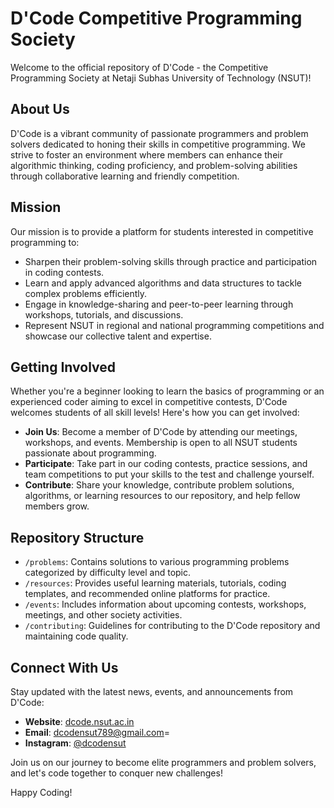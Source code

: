 # D'Code Competitive Programming Society

Welcome to the official repository of D'Code - the Competitive Programming Society at Netaji Subhas University of Technology (NSUT)!

## About Us

D'Code is a vibrant community of passionate programmers and problem solvers dedicated to honing their skills in competitive programming. We strive to foster an environment where members can enhance their algorithmic thinking, coding proficiency, and problem-solving abilities through collaborative learning and friendly competition.

## Mission

Our mission is to provide a platform for students interested in competitive programming to:

- Sharpen their problem-solving skills through practice and participation in coding contests.
- Learn and apply advanced algorithms and data structures to tackle complex problems efficiently.
- Engage in knowledge-sharing and peer-to-peer learning through workshops, tutorials, and discussions.
- Represent NSUT in regional and national programming competitions and showcase our collective talent and expertise.

## Getting Involved

Whether you're a beginner looking to learn the basics of programming or an experienced coder aiming to excel in competitive contests, D'Code welcomes students of all skill levels! Here's how you can get involved:

- **Join Us**: Become a member of D'Code by attending our meetings, workshops, and events. Membership is open to all NSUT students passionate about programming.
- **Participate**: Take part in our coding contests, practice sessions, and team competitions to put your skills to the test and challenge yourself.
- **Contribute**: Share your knowledge, contribute problem solutions, algorithms, or learning resources to our repository, and help fellow members grow.

## Repository Structure

- `/problems`: Contains solutions to various programming problems categorized by difficulty level and topic.
- `/resources`: Provides useful learning materials, tutorials, coding templates, and recommended online platforms for practice.
- `/events`: Includes information about upcoming contests, workshops, meetings, and other society activities.
- `/contributing`: Guidelines for contributing to the D'Code repository and maintaining code quality.

## Connect With Us

Stay updated with the latest news, events, and announcements from D'Code:

- **Website**: [dcode.nsut.ac.in](https://dcode.nsut.ac.in)
- **Email**: dcodensut789@gmail.com=
- **Instagram**: [@dcodensut](https://www.instagram.com/dcodensut)

Join us on our journey to become elite programmers and problem solvers, and let's code together to conquer new challenges!

Happy Coding!
